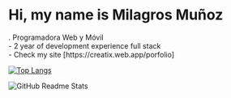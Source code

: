 <h1 slyle="color:#392C61;"> Hi, my name is Milagros Muñoz</h1>
. Programadora Web y Móvil </br>
- 2 year of development experience full stack </br>
- Check my site [https://creatix.web.app/porfolio]
  
[![Top Langs](https://github-readme-stats.vercel.app/api/top-langs/?username=MilagrosMunoz&langs_count=8&count_private=false&layout=compact&theme=react&hide_border=true&bg_color=0D1117)](https://github.com/MilagrosMunoz/github-readme-stats)

<img src="https://github-readme-stats.vercel.app/api?username=MilagrosMunoz" alt="GitHub Readme Stats">
